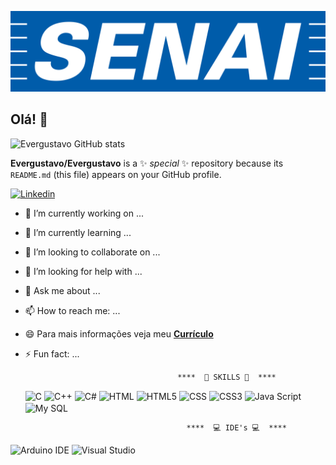 ![logo](https://github.com/Evergustavo/Evergustavo/blob/main/senai.png)
## Olá! 👋

![Evergustavo GitHub stats](https://github-readme-stats.vercel.app/api?username=Evergustavo&show_icons=true&theme=synthwave)

**Evergustavo/Evergustavo** is a ✨ _special_ ✨ repository because its `README.md` (this file) appears on your GitHub profile.

[![Linkedin](https://img.shields.io/badge/LinkedIn-0077B5?style=for-the-badge&logo=linkedin&logoColor=white)](https://www.linkedin.com/in/gustavo-sourient-25b0931bb/)

- 🔭 I’m currently working on ...
- 🌱 I’m currently learning ...
- 👯 I’m looking to collaborate on ...
- 🤔 I’m looking for help with ...
- 💬 Ask me about ...
- 📫 How to reach me: ...
- 😄 Para mais informações veja meu     <a href="" class="nav-link">**Currículo** </a>
- ⚡ Fun fact: ...

                                        ****  🚀 SKILLS 🚀  ****
  
  <div style = "display: inline_block">
     
  <img align="center" alt="C" src="https://img.shields.io/badge/C-00599C?style=for-the-badge&logo=c&logoColor=white" />

    <img align="center" alt="C++" src="https://img.shields.io/badge/C%2B%2B-00599C?style=for-the-badge&logo=c%2B%2B&logoColor=white" />

     <img align="center" alt="C#" src="https://img.shields.io/badge/C%23-239120?style=for-the-badge&logo=c-sharp&logoColor=white" />

     <img align="center" alt="HTML" src="https://img.shields.io/badge/HTML-239120?style=for-the-badge&logo=html5&logoColor=white" />

     <img align="center" alt="HTML5" src="https://img.shields.io/badge/HTML5-E34F26?style=for-the-badge&logo=html5&logoColor=white" />

     <img align="center" alt="CSS" src="https://img.shields.io/badge/CSS-239120?&style=for-the-badge&logo=css3&logoColor=white" />

     <img align="center" alt="CSS3" src="https://img.shields.io/badge/CSS3-1572B6?style=for-the-badge&logo=css3&logoColor=white" />

     <img align="center" alt="Java Script" src="https://img.shields.io/badge/JavaScript-323330?style=for-the-badge&logo=javascript&logoColor=F7DF1E" />

     <img align="center" alt="My SQL" src="https://img.shields.io/badge/MySQL-00000F?style=for-the-badge&logo=mysql&logoColor=white" />

  </div>

                                          ****  💻 IDE's 💻  ****
   <div style = "display: inline_block">

<img align="center" alt="Arduino IDE" src="https://img.shields.io/badge/Arduino_IDE-00979D?style=for-the-badge&logo=arduino&logoColor=white" />

<img align="center" alt="Visual Studio" src="https://img.shields.io/badge/Visual_Studio-5C2D91?style=for-the-badge&logo=visual%20studio&logoColor=white"/>
  
